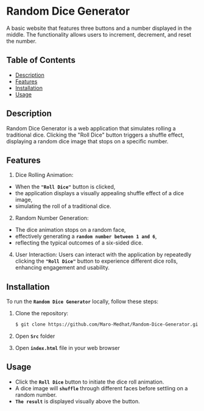 # Random Dice Generator

A basic website that features three buttons and a number displayed in the middle. The functionality allows users to increment, decrement, and reset the number.

## Table of Contents
  - [Description](#description)
  - [Features](#features)
  - [Installation](#installation)
  - [Usage](#usage)

## Description

Random Dice Generator is a web application that simulates rolling a traditional dice. Clicking the "Roll Dice" button triggers a shuffle effect, displaying a random dice image that stops on a specific number.

## Features

1. Dice Rolling Animation:
-  When the **`"Roll Dice"`** button is clicked,
-  the application displays a visually appealing shuffle effect of a dice image,
-  simulating the roll of a traditional dice.
  
2. Random Number Generation:
- The dice animation stops on a random face,
- effectively generating a **`random number between 1 and 6`**,
- reflecting the typical outcomes of a six-sided dice.

4. User Interaction:
Users can interact with the application by repeatedly clicking the **`"Roll Dice"`** button to experience different dice rolls,
enhancing engagement and usability.

## Installation

To run the **`Random Dice Generator`** locally, follow these steps:

1. Clone the repository:

   ```bash
   $ git clone https://github.com/Maro-Medhat/Random-Dice-Generator.git
   ```
2. Open **`Src`** folder

3. Open **`index.html`** file in your web browser

## Usage

- Click the **`Roll Dice`** button to initiate the dice roll animation.
- A dice image will **`shuffle`** through different faces before settling on a random number.
- **`The result`** is displayed visually above the button.
